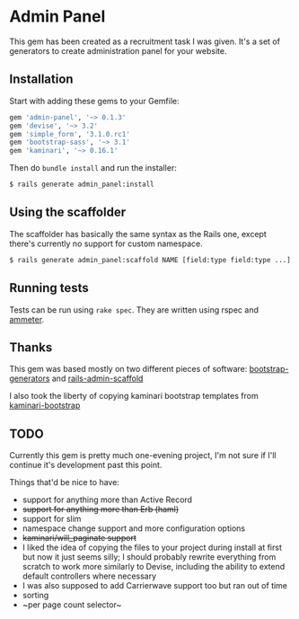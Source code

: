 Admin Panel
===========

This gem has been created as a recruitment task I was given. It's a set of generators to create administration panel for your website.

Installation
------------

Start with adding these gems to your Gemfile:

```ruby
gem 'admin-panel', '~> 0.1.3'
gem 'devise', '~> 3.2'
gem 'simple_form', '3.1.0.rc1'
gem 'bootstrap-sass', '~> 3.1'
gem 'kaminari', '~> 0.16.1'
```

Then do `bundle install` and run the installer:

```bash
$ rails generate admin_panel:install
```

Using the scaffolder
--------------------

The scaffolder has basically the same syntax as the Rails one, except there's currently no support for custom namespace.

```bash
$ rails generate admin_panel:scaffold NAME [field:type field:type ...]
```

Running tests
-------------

Tests can be run using `rake spec`. They are written using rspec and [ammeter](https://github.com/alexrothenberg/ammeter).

Thanks
------

This gem was based mostly on two different pieces of software: [bootstrap-generators](https://github.com/decioferreira/bootstrap-generators) and [rails-admin-scaffold](https://github.com/dhampik/rails-admin-scaffold)

I also took the liberty of copying kaminari bootstrap templates from [kaminari-bootstrap](https://github.com/mcasimir/kaminari-bootstrap)

TODO
----

Currently this gem is pretty much one-evening project, I'm not sure if I'll continue it's development past this point.

Things that'd be nice to have:

- support for anything more than Active Record
- ~~support for anything more than Erb (haml)~~
- support for slim
- namespace change support and more configuration options
- ~~kaminari/will_paginate support~~ 
- I liked the idea of copying the files to your project during install at first but now it just seems silly; I should probably rewrite everything from scratch to work more similarly to Devise, including the ability to extend default controllers where necessary
- I was also supposed to add Carrierwave support too but ran out of time
- sorting
- ~per page count selector~
